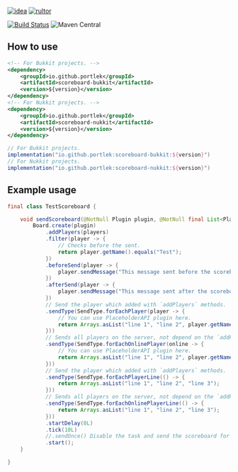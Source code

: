 [![idea](https://www.elegantobjects.org/intellij-idea.svg)](https://www.jetbrains.com/idea/)
[![rultor](https://www.rultor.com/b/yegor256/rultor)](https://www.rultor.com/p/portlek/scoreboard)

[![Build Status](https://travis-ci.com/portlek/scoreboard.svg?branch=master)](https://travis-ci.com/portlek/scoreboard)
![Maven Central](https://img.shields.io/maven-central/v/io.github.portlek/scoreboard-common?label=version)
## How to use
```xml
<!-- For Bukkit projects. -->
<dependency>
    <groupId>io.github.portlek</groupId>
    <artifactId>scoreboard-bukkit</artifactId>
    <version>${version}</version>
</dependency>
<!-- For Nukkit projects. -->
<dependency>
    <groupId>io.github.portlek</groupId>
    <artifactId>scoreboard-nukkit</artifactId>
    <version>${version}</version>
</dependency>
```
```groovy
// For Bukkit projects.
implementation("io.github.portlek:scoreboard-bukkit:${version}")
// For Nukkit projects.
implementation("io.github.portlek:scoreboard-nukkit:${version}")
```
## Example usage
```java
final class TestScoreboard {

    void sendScoreboard(@NotNull Plugin plugin, @NotNull final List<Player> players) {
        Board.create(plugin)
            .addPlayers(players)
            .filter(player -> {
                // Checks before the sent.
                return player.getName().equals("Test");
            })
            .beforeSend(player -> {
                player.sendMessage("This message sent before the scoreboard sent!");
            })
            .afterSend(player -> {
                player.sendMessage("This message sent after the scoreboard sent!");
            })
            // Send the player which added with `addPlayers` methods.
            .sendType(SendType.forEachPlayer(player -> {
                // You can use PlaceholderAPI plugin here.
                return Arrays.asList("line 1", "line 2", player.getName());
            }))
            // Sends all players on the server, not depend on the `addPlayers` method.
            .sendType(SendType.forEachOnlinePlayer(online -> {
                // You can use PlaceholderAPI plugin here.
                return Arrays.asList("line 1", "line 2", player.getName());
            }))
            // Send the player which added with `addPlayers` methods.
            .sendType(SendType.forEachPlayerLine(() -> {
                return Arrays.asList("line 1", "line 2", "line 3");
            }))
            // Sends all players on the server, not depend on the `addPlayers` method.
            .sendType(SendType.forEachOnlinePlayerLine(() -> {
                return Arrays.asList("line 1", "line 2", "line 3");
            }))
            .startDelay(0L)
            .tick(10L)
            //.sendOnce() Disable the task and send the scoreboard for each player just for once.
            .start();
    }

}
```